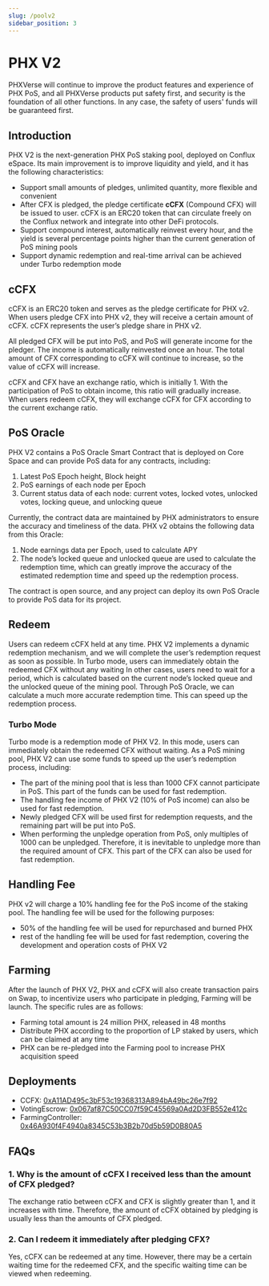 ```yaml
---
slug: /poolv2
sidebar_position: 3
---
```


# PHX V2

PHXVerse will continue to improve the product features and experience of PHX PoS, and all PHXVerse products put safety first, and security is the foundation of all other functions. In any case, the safety of users' funds will be guaranteed first.

## Introduction

PHX V2 is the next-generation PHX PoS staking pool, deployed on Conflux eSpace. Its main improvement is to improve liquidity and yield, and it has the following characteristics:

* Support small amounts of pledges, unlimited quantity, more flexible and convenient
* After CFX is pledged, the pledge certificate **cCFX** (Compound CFX) will be issued to user. cCFX is an ERC20 token that can circulate freely on the Conflux network and integrate into other DeFi protocols.
* Support compound interest, automatically reinvest every hour, and the yield is several percentage points higher than the current generation of PoS mining pools
* Support dynamic redemption and real-time arrival can be achieved under Turbo redemption mode

## cCFX

cCFX is an ERC20 token and serves as the pledge certificate for PHX v2. When users pledge CFX into PHX v2, they will receive a certain amount of cCFX. cCFX represents the user’s pledge share in PHX v2.

All pledged CFX will be put into PoS, and PoS will generate income for the pledger. The income is automatically reinvested once an hour. The total amount of CFX corresponding to cCFX will continue to increase, so the value of cCFX will increase.

cCFX and CFX have an exchange ratio, which is initially 1. With the participation of PoS to obtain income, this ratio will gradually increase. When users redeem cCFX, they will exchange cCFX for CFX according to the current exchange ratio.

## PoS Oracle

PHX V2 contains a PoS Oracle Smart Contract that is deployed on Core Space and can provide PoS data for any contracts, including:

1. Latest PoS Epoch height, Block height
2. PoS earnings of each node per Epoch
3. Current status data of each node: current votes, locked votes, unlocked votes, locking queue, and unlocking queue

Currently, the contract data are maintained by PHX administrators to ensure the accuracy and timeliness of the data. PHX v2 obtains the following data from this Oracle:

1. Node earnings data per Epoch, used to calculate APY
2. The node’s locked queue and unlocked queue are used to calculate the redemption time, which can greatly improve the accuracy of the estimated redemption time and speed up the redemption process.

The contract is open source, and any project can deploy its own PoS Oracle to provide PoS data for its project.

## Redeem

Users can redeem cCFX held at any time. PHX V2 implements a dynamic redemption mechanism, and we will complete the user’s redemption request as soon as possible. In Turbo mode, users can immediately obtain the redeemed CFX without any waiting
In other cases, users need to wait for a period, which is calculated based on the current node’s locked queue and the unlocked queue of the mining pool. Through PoS Oracle, we can calculate a much more accurate redemption time. This can speed up the redemption process.

### Turbo Mode

Turbo mode is a redemption mode of PHX V2. In this mode, users can immediately obtain the redeemed CFX without waiting. As a PoS mining pool, PHX V2 can use some funds to speed up the user’s redemption process, including:

* The part of the mining pool that is less than 1000 CFX cannot participate in PoS. This part of the funds can be used for fast redemption.
* The handling fee income of PHX V2 (10% of PoS income) can also be used for fast redemption.
* Newly pledged CFX will be used first for redemption requests, and the remaining part will be put into PoS.
* When performing the unpledge operation from PoS, only multiples of 1000 can be unpledged. Therefore, it is inevitable to unpledge more than the required amount of CFX. This part of the CFX can also be used for fast redemption.

## Handling Fee

PHX v2 will charge a 10% handling fee for the PoS income of the staking pool. The handling fee will be used for the following purposes:

* 50% of the handling fee will be used for repurchased and burned PHX
* rest of the handling fee will be used for fast redemption, covering the development and operation costs of PHX V2

## Farming

After the launch of PHX V2, PHX and cCFX will also create transaction pairs on Swap, to incentivize users who participate in pledging, Farming will be launch. The specific rules are as follows:

* Farming total amount is 24 million PHX, released in 48 months
* Distribute PHX according to the proportion of LP staked by users, which can be claimed at any time
* PHX can be re-pledged into the Farming pool to increase PHX acquisition speed

## Deployments

* CCFX: [0xA11AD495c3bF53c19368313A894bA49bc26e7f92](https://evm.confluxscan.net/address/0xa11ad495c3bf53c19368313a894ba49bc26e7f92?tab=transaction)
* VotingEscrow: [0x067af87C50CC07f59C45569a0Ad2D3FB552e412c](https://evm.confluxscan.net/address/0x067af87c50cc07f59c45569a0ad2d3fb552e412c?tab=transaction)
* FarmingController: [0x46A930f4F4940a8345C53b3B2b70d5b59D0B80A5](https://evm.confluxscan.net/address/0x46a930f4f4940a8345c53b3b2b70d5b59d0b80a5)

## FAQs

### 1. Why is the amount of cCFX I received less than the amount of CFX pledged?

The exchange ratio between cCFX and CFX is slightly greater than 1, and it increases with time. Therefore, the amount of cCFX obtained by pledging is usually less than the amounts of CFX pledged.

### 2. Can I redeem it immediately after pledging CFX?

Yes, cCFX can be redeemed at any time. However, there may be a certain waiting time for the redeemed CFX, and the specific waiting time can be viewed when redeeming.